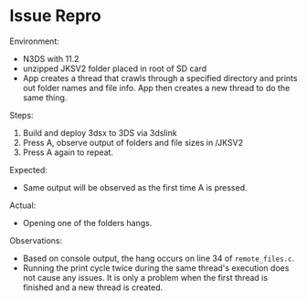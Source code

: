 # Issue Repro

Environment:

* N3DS with 11.2
* unzipped JKSV2 folder placed in root of SD card
* App creates a thread that crawls through a specified directory and prints out folder names and file info. App then creates a new thread to do the same thing.

Steps:

1. Build and deploy 3dsx to 3DS via 3dslink
2. Press A, observe output of folders and file sizes in /JKSV2
3. Press A again to repeat.

Expected:

* Same output will be observed as the first time A is pressed.

Actual:

* Opening one of the folders hangs.

Observations:

* Based on console output, the hang occurs on line 34 of `remote_files.c`.
* Running the print cycle twice during the same thread's execution does not cause any issues. It is only a problem when the first thread is finished and a new thread is created.
